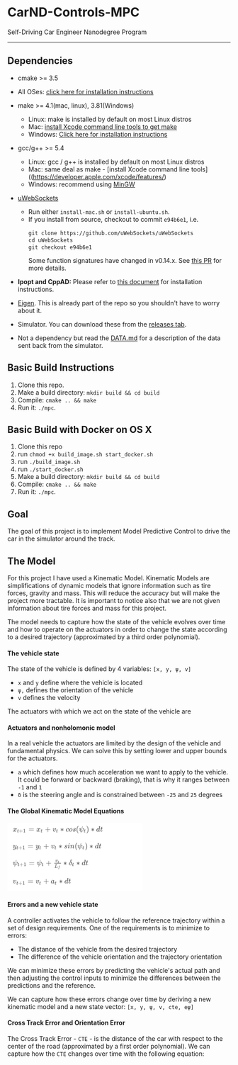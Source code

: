 # CarND-Controls-MPC
Self-Driving Car Engineer Nanodegree Program

---

## Dependencies

* cmake >= 3.5
 * All OSes: [click here for installation instructions](https://cmake.org/install/)
* make >= 4.1(mac, linux), 3.81(Windows)
  * Linux: make is installed by default on most Linux distros
  * Mac: [install Xcode command line tools to get make](https://developer.apple.com/xcode/features/)
  * Windows: [Click here for installation instructions](http://gnuwin32.sourceforge.net/packages/make.htm)
* gcc/g++ >= 5.4
  * Linux: gcc / g++ is installed by default on most Linux distros
  * Mac: same deal as make - [install Xcode command line tools]((https://developer.apple.com/xcode/features/)
  * Windows: recommend using [MinGW](http://www.mingw.org/)
* [uWebSockets](https://github.com/uWebSockets/uWebSockets)
  * Run either `install-mac.sh` or `install-ubuntu.sh`.
  * If you install from source, checkout to commit `e94b6e1`, i.e.
    ```
    git clone https://github.com/uWebSockets/uWebSockets
    cd uWebSockets
    git checkout e94b6e1
    ```
    Some function signatures have changed in v0.14.x. See [this PR](https://github.com/udacity/CarND-MPC-Project/pull/3) for more details.

* **Ipopt and CppAD:** Please refer to [this document](https://github.com/udacity/CarND-MPC-Project/blob/master/install_Ipopt_CppAD.md) for installation instructions.
* [Eigen](http://eigen.tuxfamily.org/index.php?title=Main_Page). This is already part of the repo so you shouldn't have to worry about it.
* Simulator. You can download these from the [releases tab](https://github.com/udacity/self-driving-car-sim/releases).
* Not a dependency but read the [DATA.md](./DATA.md) for a description of the data sent back from the simulator.


## Basic Build Instructions

1. Clone this repo.
2. Make a build directory: `mkdir build && cd build`
3. Compile: `cmake .. && make`
4. Run it: `./mpc`.

## Basic Build with Docker on OS X

1. Clone this repo
2. run `chmod +x build_image.sh start_docker.sh`
3.  run `./build_image.sh`
4. run `./start_docker.sh`
5. Make a build directory: `mkdir build && cd build`
6. Compile: `cmake .. && make`
7. Run it: `./mpc`.

## Goal

The goal of this project is to implement Model Predictive Control to drive the car in the simulator around the track.


## The Model

For this project I have used a Kinematic Model. Kinematic Models are simplifications of dynamic models that ignore information such as tire forces, gravity and mass.
This will reduce the accuracy but will make the project more tractable.
It is important to notice also that we are not given information about tire forces and mass for this project.

The model needs to capture how the state of the vehicle evolves over time and how to operate on the actuators in order to change the state according to a desired trajectory (approximated by a third order polynomial).

#### The vehicle state

The state of the vehicle is defined by 4 variables: `[x, y, ψ, v]`

 * `x` and `y` define where the vehicle is located
 * `ψ,` defines the orientation of the vehicle
 * `v` defines the velocity
 
 The actuators with which we act on the state of the vehicle are
 
 #### Actuators and nonholomonic model
 
In a real vehicle the actuators are limited by the design of the vehicle and fundamental physics.
We can solve this by setting lower and upper bounds for the actuators.

* `a` which defines how much acceleration we want to apply to the vehicle. It could be forward or backward (braking), that is why it ranges between `-1` and `1`
 * `δ` is the steering angle and is constrained between `-25` and `25` degrees
 
 #### The Global Kinematic Model Equations
 
 ![Kinematic model](images/kinematic_model_equations.png)
 
 #### Errors and a new vehicle state
 
 A controller activates the vehicle to follow the reference trajectory within a set of design requirements.
 One of the requirements is to minimize to errors:
 
 * The distance of the vehicle from the desired trajectory
 * The difference of the vehicle orientation and the trajectory orientation
 
 We can minimize these errors by predicting the vehicle's actual path and then adjusting the control inputs to minimize the differences between the predictions and the reference.
 
We can capture how these errors change over time by deriving a new kinematic model and a new state vector: `[x, y, ψ, v, cte, eψ]`

#### Cross Track Error and Orientation Error

The Cross Track Error - `CTE` - is the distance of the car with respect to the center of the road (approximated by a first order polynomial).
We can capture how the `CTE` changes over time with the following equation:

